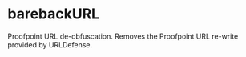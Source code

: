 # barebackURL
Proofpoint URL de-obfuscation. Removes the Proofpoint URL re-write provided by URLDefense.
